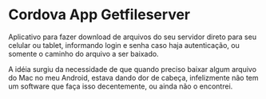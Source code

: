 # Cordova App Getfileserver


Aplicativo para fazer download de arquivos do seu servidor direto para seu celular ou tablet, informando login e senha caso haja autenticação, ou somente o caminho do arquivo a ser baixado.

A idéia surgiu da necessidade de que quando preciso baixar algum arquivo do Mac no meu Android, estava dando dor de cabeça, infelizmente não tem um software
que faça isso decentemente, ou ainda não o encontrei.


